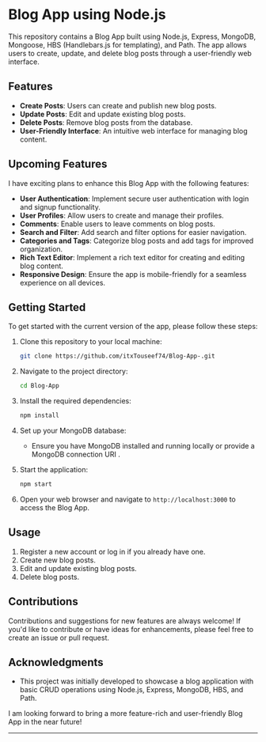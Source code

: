 # Blog App using Node.js 

This repository contains a Blog App built using Node.js, Express, MongoDB, Mongoose, HBS (Handlebars.js for templating), and Path. The app allows users to create, update, and delete blog posts through a user-friendly web interface.

## Features

- **Create Posts**: Users can create and publish new blog posts.
- **Update Posts**: Edit and update existing blog posts.
- **Delete Posts**: Remove blog posts from the database.
- **User-Friendly Interface**: An intuitive web interface for managing blog content.

## Upcoming Features

I have exciting plans to enhance this Blog App with the following features:

- **User Authentication**: Implement secure user authentication with login and signup functionality.
- **User Profiles**: Allow users to create and manage their profiles.
- **Comments**: Enable users to leave comments on blog posts.
- **Search and Filter**: Add search and filter options for easier navigation.
- **Categories and Tags**: Categorize blog posts and add tags for improved organization.
- **Rich Text Editor**: Implement a rich text editor for creating and editing blog content.
- **Responsive Design**: Ensure the app is mobile-friendly for a seamless experience on all devices.

## Getting Started

To get started with the current version of the app, please follow these steps:

1. Clone this repository to your local machine:

   ```bash
   git clone https://github.com/itxTouseef74/Blog-App-.git
   ```

2. Navigate to the project directory:

   ```bash
   cd Blog-App
   ```

3. Install the required dependencies:

   ```bash
   npm install
   ```

4. Set up your MongoDB database:
   - Ensure you have MongoDB installed and running locally or provide a MongoDB connection URI .


5. Start the application:

   ```bash
   npm start
   ```

6. Open your web browser and navigate to `http://localhost:3000` to access the Blog App.

## Usage

1. Register a new account or log in if you already have one.
2. Create new blog posts.
3. Edit and update existing blog posts.
4. Delete blog posts.

## Contributions

Contributions and suggestions for new features are always welcome! If you'd like to contribute or have ideas for enhancements, please feel free to create an issue or pull request.

## Acknowledgments

- This project was initially developed to showcase a blog application with basic CRUD operations using Node.js, Express, MongoDB, HBS, and Path.

I am looking forward to bring a more feature-rich and user-friendly Blog App in the near future!

---
